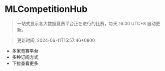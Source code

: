 # MLCompetitionHub

> 一站式显示各大数据竞赛平台正在进行的比赛，每天 16:00 UTC+8 自动更新。
  
> 更新时间: 2024-06-11T15:57:46+0800 

* 多家竞赛平台
* 多种订阅方式
* 下拉查看更多